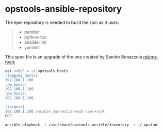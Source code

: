 # opstools-ansible-repository

The epel repository is needed to build the rpm as it uses:

> - pandoc
> - python-tox
> - ansible-lint
> - yamllint

This spec file is an upgrade of the one created by Sandro Bonazzola [releng-tools]

```bash
cat <<EOF > ~/.opstools.hosts
[logging_hosts]
192.168.1.100
[am_hosts]
192.168.1.100
[pm_hosts]
192.168.1.100

[targets]
192.168.1.100 ansible_connection=ssh user=root
EOF

ansible-playbook -i /usr/share/opstools-ansible/inventory -i ~/.opstools.hosts /usr/share/opstools-ansible/playbook.yml
```

[releng-tools]:https://gerrit.ovirt.org/gitweb?p=releng-tools.git
